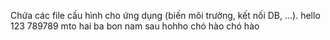 Chứa các file cấu hình cho ứng dụng (biến môi trường, kết nối DB, ...).
hello
123
789789
mto hai ba
bon nam sau
hohho
chó hào chó hào

